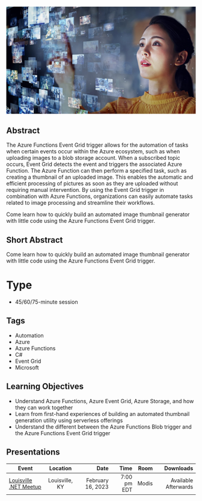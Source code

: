 ![Automation Using Azure Event Grid](Thumbnail.jpg)

## Abstract
The Azure Functions Event Grid trigger allows for the automation of tasks when certain events occur within the Azure ecosystem, such as when uploading images to a blob storage account. When a subscribed topic occurs, Event Grid detects the event and triggers the associated Azure Function. The Azure Function can then perform a specified task, such as creating a thumbnail of an uploaded image. This enables the automatic and efficient processing of pictures as soon as they are uploaded without requiring manual intervention. By using the Event Grid trigger in combination with Azure Functions, organizations can easily automate tasks related to image processing and streamline their workflows.

Come learn how to quickly build an automated image thumbnail generator with little code using the Azure Functions Event Grid trigger.

## Short Abstract
Come learn how to quickly build an automated image thumbnail generator with little code using the Azure Functions Event Grid trigger.

# Type
* 45/60/75-minute session

## Tags
* Automation
* Azure
* Azure Functions
* C#
* Event Grid
* Microsoft

## Learning Objectives
* Understand Azure Functions, Azure Event Grid, Azure Storage, and how they can work together
* Learn from first-hand experiences of building an automated thumbnail generation utility using serverless offerings
* Understand the different between the Azure Functions Blob trigger and the Azure Functions Event Grid trigger

## Presentations

| Event | Location | Date | Time | Room | Downloads |
|-------|:--------:|-----:|-----:|-----:|----------:|
| [Louisville .NET Meetup](https://www.meetup.com/louisville-dotnet/events/291459813) | Louisville, KY | February 16, 2023 | 7:00 pm EDT | Modis | Available Afterwards |

